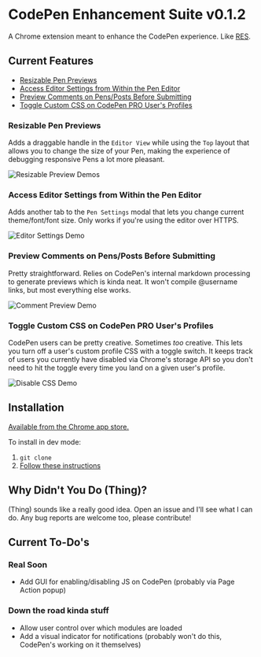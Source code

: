 # CodePen Enhancement Suite v0.1.2

A Chrome extension meant to enhance the CodePen experience. Like [RES](https://github.com/honestbleeps/Reddit-Enhancement-Suite).

## Current Features

* [Resizable Pen Previews](#resizable-pen-previews)
* [Access Editor Settings from Within the Pen Editor](#access-editor-settings-from-within-the-pen-editor)
* [Preview Comments on Pens/Posts Before Submitting](#preview-comments-on-pensposts-before-submitting)
* [Toggle Custom CSS on CodePen PRO User's Profiles](#toggle-custom-css-on-codepen-pro-users-profiles)

### Resizable Pen Previews

Adds a draggable handle in the `Editor View` while using the `Top` layout that allows you to change the size of your Pen, making the experience of debugging responsive Pens a lot more pleasant. 

![Resizable Preview Demos](https://s3-us-west-2.amazonaws.com/s.cdpn.io/186499/resize_previews.gif)

### Access Editor Settings from Within the Pen Editor

Adds another tab to the `Pen Settings` modal that lets you change current theme/font/font size. Only works if you're using the editor over HTTPS.

![Editor Settings Demo](https://s3-us-west-2.amazonaws.com/s.cdpn.io/186499/editor_settings.gif)

### Preview Comments on Pens/Posts Before Submitting

Pretty straightforward. Relies on CodePen's internal markdown processing to generate previews which is kinda neat. It won't compile @username links, but most everything else works.

![Comment Preview Demo](https://s3-us-west-2.amazonaws.com/s.cdpn.io/186499/comment_preview.gif)

### Toggle Custom CSS on CodePen PRO User's Profiles

CodePen users can be pretty creative. Sometimes _too_ creative. This lets you turn off a user's custom profile CSS with a toggle switch. It keeps track of users you currently have disabled via Chrome's storage API so you don't need to hit the toggle every time you land on a given user's profile.

![Disable CSS Demo](https://s3-us-west-2.amazonaws.com/s.cdpn.io/186499/profile_css.gif)

## Installation

[Available from the Chrome app store.](https://chrome.google.com/webstore/detail/codepen-enhancement-suite/olmbnbpkgkagfnkdmaehjcpdkfkfokim)

To install in dev mode:

1. `git clone` 
2. [Follow these instructions](https://developer.chrome.com/extensions/getstarted#unpacked)


## Why Didn't You Do (Thing)?

(Thing) sounds like a really good idea. Open an issue and I'll see what I can do. Any bug reports are welcome too, please contribute!

## Current To-Do's

### Real Soon
* Add GUI for enabling/disabling JS on CodePen (probably via Page Action popup)

### Down the road kinda stuff
* Allow user control over which modules are loaded
* Add a visual indicator for notifications (probably won't do this, CodePen's working on it themselves)

